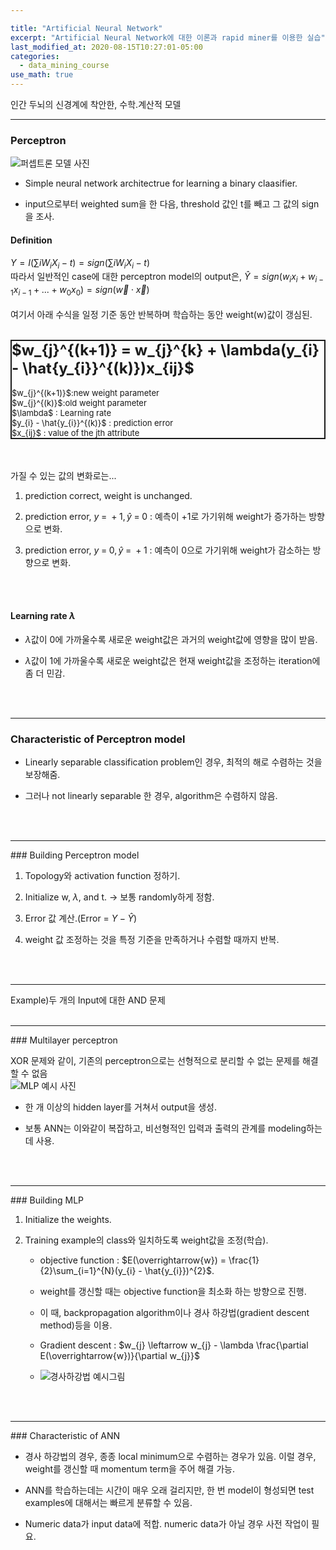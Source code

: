 ```yaml
---

title: "Artificial Neural Network"
excerpt: "Artificial Neural Network에 대한 이론과 rapid miner를 이용한 실습"
last_modified_at: 2020-08-15T10:27:01-05:00
categories:
  - data_mining_course
use_math: true
---
```


인간 두뇌의 신경계에 착안한, 수학.계산적 모델

<hr>

### Perceptron

![퍼셉트론 모델 사진]()

* Simple neural network architectrue for learning a binary claasifier.

* input으로부터 weighted sum을 한 다음, threshold 값인 t를 빼고 그 값의 sign을 조사.

#### Definition

$Y = I(\sum{i}W_{i}X_{i} \; - \; t) = sign(\sum{i}W_{i}X_{i} \; - \; t)$
<br>
따라서 일반적인 case에 대한 perceptron model의 output은, $\hat{Y} = sign(w_{i}x_{i} \; + \; w_{i-1}x_{i-1} \; + \; ... \; + \; w_{0}x_{0}) = sign(\overrightarrow{w}\cdot\overrightarrow{x})$
<br>
<br>
여기서 아래 수식을 일정 기준 동안 반복하며 학습하는 동안 weight(w)값이 갱심된.
<br>
<br>
<div style="border:2px solid; max-width: 500px;">
<font size="5px"><strong>$w_{j}^{(k+1)} = w_{j}^{k} + \lambda(y_{i} - \hat{y_{i}}^{(k)})x_{ij}$</strong></font>
<br>
<br>
<font size="2px">
$w_{j}^{(k+1)}$:new weight parameter
<br> 
$w_{j}^{(k)}$:old weight parameter 
<br>
$\lambda$ : Learning rate 
<br>
$y_{i} - \hat{y_{i}}^{(k)}$ : prediction error 
<br>
$x_{ij}$ : value of the jth attribute
</font>
</div>
<br>
<br>

가질 수 있는 값의 변화로는...
1. prediction correct, weight is unchanged.

2. prediction error, $y \; = \; +1, \hat{y} \; = \; 0$ : 예측이 +1로 가기위해 weight가 증가하는 방향으로 변화.

3. prediction error, $y \; = \; 0, \hat{y} \; = \; +1$ : 예측이 0으로 가기위해 weight가 감소하는 방향으로 변화.

<br>
<br>

#### Learning rate $\lambda$

* $\lambda$값이 0에 가까울수록 새로운 weight값은 과거의 weight값에 영향을 많이 받음.

* $\lambda$값이 1에 가까울수록 새로운 weight값은 현재 weight값을 조정하는 iteration에 좀 더 민감.
<br>
<br>
<hr>

### Characteristic of Perceptron model

* Linearly separable classification problem인 경우, 최적의 해로 수렴하는 것을 보장해줌.

* 그러나 not linearly separable 한 경우, algorithm은 수렴하지 않음.
<br>
<br>
<hr>
### Building Perceptron model

1. Topology와 activation function 정하기.

2. Initialize w, $\lambda$, and t. -> 보통 randomly하게 정함.

3. Error 값 계산.(Error = $Y \; - \; \hat{Y}$)

4. weight 값 조정하는 것을 특정 기준을 만족하거나 수렴할 때까지 반복.
<br>
<br>
<hr>
Example)두 개의 Input에 대한 AND 문제

<br>
<br>
<hr>
### Multilayer perceptron

XOR 문제와 같이, 기존의 perceptron으로는 선형적으로 분리할 수 없는 문제를 해결할 수 없음
<br>
![MLP 예시 사진]()
<br>
* 한 개 이상의 hidden layer를 거쳐서 output을 생성.

* 보통 ANN는 이와같이 복잡하고, 비선형적인 입력과 출력의 관계를 modeling하는데 사용.
<br>
<br>
<hr>
### Building MLP

1. Initialize the weights.

2. Training example의 class와 일치하도록 weight값을 조정(학습).

   * objective function : $E(\overrightarrow{w}) = \frac{1}{2}\sum_{i=1}^{N}(y_{i} - \hat{y_{i}})^{2}$.
  
   * weight를 갱신할 때는 objective function을 최소화 하는 방향으로 진행. 
  
   * 이 때, backpropagation algorithm이나 경사 하강법(gradient descent method)등을 이용.
   
   * Gradient descent : $w_{j} \leftarrow w_{j} - \lambda \frac{\partial E(\overrightarrow{w})}{\partial w_{j}}$
   
   * ![경사하강법 예시그림]()
  
<br>
<br>
<hr>
### Characteristic of ANN

* 경사 하강법의 경우, 종종 local minimum으로 수렴하는 경우가 있음. 이럴 경우, weight를 갱신할 때 momentum term을 주어 해결 가능.

* ANN를 학습하는데는 시간이 매우 오래 걸리지만, 한 번 model이 형성되면 test examples에 대해서는 빠르게 분류할 수 있음.

* Numeric data가 input data에 적합. numeric data가 아닐 경우 사전 작업이 필요. 
  





